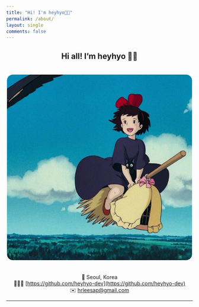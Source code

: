 ```yaml
---
title: "Hi! I'm heyhyo👋🏻"
permalink: /about/
layout: single
comments: false
---
```



<div align="center">

<h2>Hi all! I’m heyhyo 👋🏻</h2>

<img src="/assets/images/kiki.jpeg" alt="heyhyo profile" width="500px" style="border-radius: 16px; margin: 20px 0;">

</div>

<div align="center">

📍 Seoul, Korea <br> 
👩🏻‍💻 [https://github.com/heyhyo-dev](https://github.com/heyhyo-dev)  <br>
✉️ hrleesap@gmail.com  <br>

</div>

---





